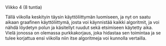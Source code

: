 Viikko 4 (8 tuntia)

Tällä viikolla keskityin täysin käyttöliittymän luomiseen, ja nyt on saatu aikaan graafinen käyttöliittymä, josta voi käynnistää kaikki algoritmit, ja voi nähdä löydetyn polun ja käsitellyt ruudut sekä etsimiseen käytetty aika. Vielä jonossa on olemassa purkkakorjaus, joka hidastaa sen toimintaa ja se tulee korjattua ensi viikolla niin itse algoritmeja voi kunnolla vertailla.
